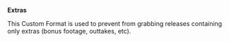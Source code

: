 <!-- markdownlint-disable MD041-->
**Extras**<br>

This Custom Format is used to prevent from grabbing releases containing only extras (bonus footage, outtakes, etc).
<!-- markdownlint-enable MD041-->
